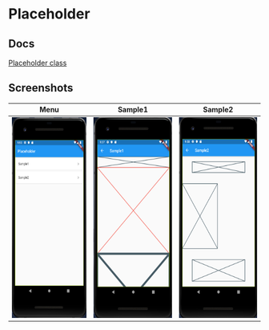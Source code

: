 # Placeholder

## Docs

[Placeholder class](https://api.flutter.dev/flutter/widgets/Placeholder-class.html)

## Screenshots

|Menu|Sample1|Sample2|
|:-:|:-:|:-:|
|<img src="./screenshots/Menu.png" height="400" alt="Screenshot"/>|<img src="./screenshots/Sample1.png" height="400" alt="Screenshot"/>|<img src="./screenshots/Sample2.png" height="400" alt="Screenshot"/>|
